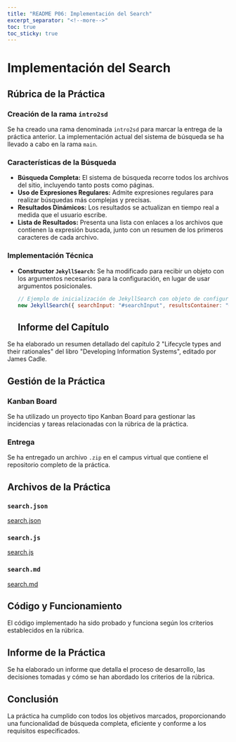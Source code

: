 ```yaml
---
title: "README P06: Implementación del Search"
excerpt_separator: "<!--more-->"
toc: true
toc_sticky: true
---
```


# Implementación del Search

## Rúbrica de la Práctica

### Creación de la rama `intro2sd`

Se ha creado una rama denominada `intro2sd` para marcar la entrega de la práctica anterior. La implementación actual del sistema de búsqueda se ha llevado a cabo en la rama `main`.

### Características de la Búsqueda

- **Búsqueda Completa:** El sistema de búsqueda recorre todos los archivos del sitio, incluyendo tanto posts como páginas.
- **Uso de Expresiones Regulares:** Admite expresiones regulares para realizar búsquedas más complejas y precisas.
- **Resultados Dinámicos:** Los resultados se actualizan en tiempo real a medida que el usuario escribe.
- **Lista de Resultados:** Presenta una lista con enlaces a los archivos que contienen la expresión buscada, junto con un resumen de los primeros caracteres de cada archivo.

### Implementación Técnica

- **Constructor `JekyllSearch`:** Se ha modificado para recibir un objeto con los argumentos necesarios para la configuración, en lugar de usar argumentos posicionales.
  
  ```javascript
  // Ejemplo de inicialización de JekyllSearch con objeto de configuración
  new JekyllSearch({ searchInput: "#searchInput", resultsContainer: "#resultsContainer", jsonData: "/search.json" });
  ```
  ## Informe del Capítulo
Se ha elaborado un resumen detallado del capítulo 2 "Lifecycle types and their rationales" del libro "Developing Information Systems", editado por James Cadle.

## Gestión de la Práctica

### Kanban Board
Se ha utilizado un proyecto tipo Kanban Board para gestionar las incidencias y tareas relacionadas con la rúbrica de la práctica.

### Entrega
Se ha entregado un archivo `.zip` en el campus virtual que contiene el repositorio completo de la práctica.

## Archivos de la Práctica

### `search.json`
[search.json](./assets/src/search.json)

### `search.js`
[search.js](./assets/src/search.js)

### `search.md`
[search.md](./search.md)
## Código y Funcionamiento
El código implementado ha sido probado y funciona según los criterios establecidos en la rúbrica.

## Informe de la Práctica
Se ha elaborado un informe que detalla el proceso de desarrollo, las decisiones tomadas y cómo se han abordado los criterios de la rúbrica.

## Conclusión
La práctica ha cumplido con todos los objetivos marcados, proporcionando una funcionalidad de búsqueda completa, eficiente y conforme a los requisitos especificados.
